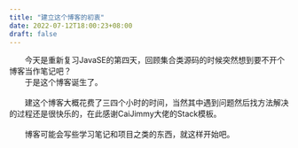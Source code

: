 ```yaml
---
title: "建立这个博客的初衷"
date: 2022-07-12T18:00:23+08:00
draft: false
---
```


&emsp;&emsp;今天是重新复习JavaSE的第四天，回顾集合类源码的时候突然想到要不开个博客当作笔记吧？\
&emsp;&emsp;于是这个博客诞生了。\
\
&emsp;&emsp;建这个博客大概花费了三四个小时的时间，当然其中遇到问题然后找方法解决的过程还是很快乐的，在此感谢CaiJimmy大佬的Stack模板。\
\
&emsp;&emsp;博客可能会写些学习笔记和项目之类的东西，就这样开始吧。